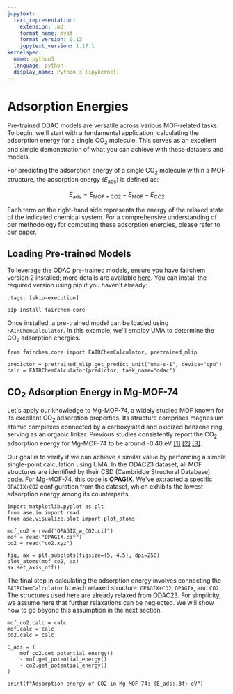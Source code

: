 ```yaml
---
jupytext:
  text_representation:
    extension: .md
    format_name: myst
    format_version: 0.13
    jupytext_version: 1.17.1
kernelspec:
  name: python3
  language: python
  display_name: Python 3 (ipykernel)
---
```


Adsorption Energies
======================================================

Pre-trained ODAC models are versatile across various MOF-related tasks. To begin, we'll start with a fundamental application: calculating the adsorption energy for a single CO<sub>2</sub> molecule. This serves as an excellent and simple demonstration of what you can achieve with these datasets and models.

For predicting the adsorption energy of a single CO<sub>2</sub> molecule within a MOF structure, the adsorption energy ($E_{\mathrm{ads}}$) is defined as:

$$ E_{\mathrm{ads}} = E_{\mathrm{MOF+CO2}} - E_{\mathrm{MOF}} - E_{\mathrm{CO2}} \tag{1}$$

Each term on the right-hand side represents the energy of the relaxed state of the indicated chemical system. For a comprehensive understanding of our methodology for computing these adsorption energies, please refer to our [paper](https://doi.org/10.1021/acscentsci.3c01629).

## Loading Pre-trained Models

To leverage the ODAC pre-trained models, ensure you have fairchem version 2 installed; more details are available [here](../../core/fairchemv1_v2.html). You can install the required version using pip if you haven't already:

```{code-cell}
:tags: [skip-execution]

pip install fairchem-core
```

Once installed, a pre-trained model can be loaded using `FAIRChemCalculator`. In this example, we'll employ UMA to determine the CO<sub>2</sub> adsorption energies.

```{code-cell}
from fairchem.core import FAIRChemCalculator, pretrained_mlip

predictor = pretrained_mlip.get_predict_unit("uma-s-1", device="cpu")
calc = FAIRChemCalculator(predictor, task_name="odac")
```

## CO<sub>2</sub> Adsorption Energy in Mg-MOF-74

Let's apply our knowledge to Mg-MOF-74, a widely studied MOF known for its excellent CO<sub>2</sub> adsorption properties. Its structure comprises magnesium atomic complexes connected by a carboxylated and oxidized benzene ring, serving as an organic linker. Previous studies consistently report the CO<sub>2</sub> adsorption energy for Mg-MOF-74 to be around -0.40 eV [[1]](https://doi.org/10.1039/C4SC02064B) [[2]](https://doi.org/10.1039/C3SC51319J) [[3]](https://doi.org/10.1021/acs.jpcc.8b00938).

Our goal is to verify if we can achieve a similar value by performing a simple single-point calculation using UMA. In the ODAC23 dataset, all MOF structures are identified by their CSD (Cambridge Structural Database) code. For Mg-MOF-74, this code is **OPAGIX**. We've extracted a specific `OPAGIX+CO2` configuration from the dataset, which exhibits the lowest adsorption energy among its counterparts.

```{code-cell}
import matplotlib.pyplot as plt
from ase.io import read
from ase.visualize.plot import plot_atoms

mof_co2 = read("OPAGIX_w_CO2.cif")
mof = read("OPAGIX.cif")
co2 = read("co2.xyz")

fig, ax = plt.subplots(figsize=(5, 4.5), dpi=250)
plot_atoms(mof_co2, ax)
ax.set_axis_off()
```

The final step in calculating the adsorption energy involves connecting the `FAIRChemCalculator` to each relaxed structure: `OPAGIX+CO2`, `OPAGIX`, and `CO2`. The structures used here are already relaxed from ODAC23. For simplicity, we assume here that further relaxations can be neglected. We will show how to go beyond this assumption in the next section.

```{code-cell}
mof_co2.calc = calc
mof.calc = calc
co2.calc = calc

E_ads = (
    mof_co2.get_potential_energy()
    - mof.get_potential_energy()
    - co2.get_potential_energy()
)

print(f"Adsorption energy of CO2 in Mg-MOF-74: {E_ads:.3f} eV")
```
